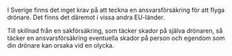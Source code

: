 I Sverige finns det inget krav på att teckna en ansvarsförsäkring för att flyga drönare. Det finns det däremot i vissa andra EU-länder.

Till skillnad från en sakförsäkring, som täcker skador på själva drönaren, så täcker en ansvarsförsäkring eventuella skador på person och egendom som din drönare kan orsaka vid en olycka.
